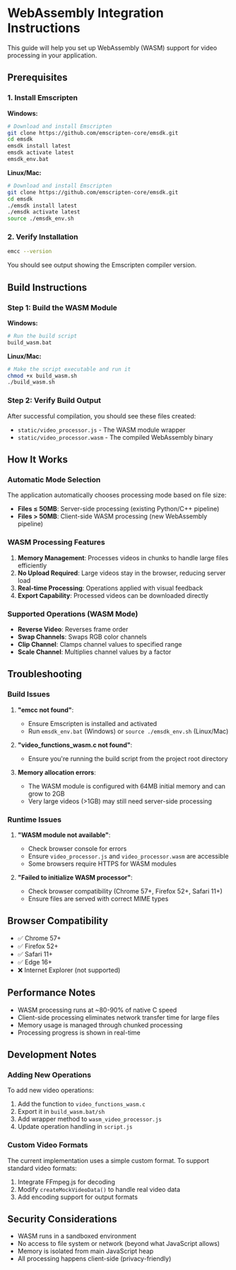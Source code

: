 # WebAssembly Integration Instructions

This guide will help you set up WebAssembly (WASM) support for video processing in your application.

## Prerequisites

### 1. Install Emscripten

**Windows:**
```bash
# Download and install Emscripten
git clone https://github.com/emscripten-core/emsdk.git
cd emsdk
emsdk install latest
emsdk activate latest
emsdk_env.bat
```

**Linux/Mac:**
```bash
# Download and install Emscripten
git clone https://github.com/emscripten-core/emsdk.git
cd emsdk
./emsdk install latest
./emsdk activate latest
source ./emsdk_env.sh
```

### 2. Verify Installation

```bash
emcc --version
```

You should see output showing the Emscripten compiler version.

## Build Instructions

### Step 1: Build the WASM Module

**Windows:**
```bash
# Run the build script
build_wasm.bat
```

**Linux/Mac:**
```bash
# Make the script executable and run it
chmod +x build_wasm.sh
./build_wasm.sh
```

### Step 2: Verify Build Output

After successful compilation, you should see these files created:
- `static/video_processor.js` - The WASM module wrapper
- `static/video_processor.wasm` - The compiled WebAssembly binary

## How It Works

### Automatic Mode Selection

The application automatically chooses processing mode based on file size:

- **Files ≤ 50MB**: Server-side processing (existing Python/C++ pipeline)
- **Files > 50MB**: Client-side WASM processing (new WebAssembly pipeline)

### WASM Processing Features

1. **Memory Management**: Processes videos in chunks to handle large files efficiently
2. **No Upload Required**: Large videos stay in the browser, reducing server load
3. **Real-time Processing**: Operations applied with visual feedback
4. **Export Capability**: Processed videos can be downloaded directly

### Supported Operations (WASM Mode)

- **Reverse Video**: Reverses frame order
- **Swap Channels**: Swaps RGB color channels
- **Clip Channel**: Clamps channel values to specified range
- **Scale Channel**: Multiplies channel values by a factor

## Troubleshooting

### Build Issues

1. **"emcc not found"**:
   - Ensure Emscripten is installed and activated
   - Run `emsdk_env.bat` (Windows) or `source ./emsdk_env.sh` (Linux/Mac)

2. **"video_functions_wasm.c not found"**:
   - Ensure you're running the build script from the project root directory

3. **Memory allocation errors**:
   - The WASM module is configured with 64MB initial memory and can grow to 2GB
   - Very large videos (>1GB) may still need server-side processing

### Runtime Issues

1. **"WASM module not available"**:
   - Check browser console for errors
   - Ensure `video_processor.js` and `video_processor.wasm` are accessible
   - Some browsers require HTTPS for WASM modules

2. **"Failed to initialize WASM processor"**:
   - Check browser compatibility (Chrome 57+, Firefox 52+, Safari 11+)
   - Ensure files are served with correct MIME types

## Browser Compatibility

- ✅ Chrome 57+
- ✅ Firefox 52+
- ✅ Safari 11+
- ✅ Edge 16+
- ❌ Internet Explorer (not supported)

## Performance Notes

- WASM processing runs at ~80-90% of native C speed
- Client-side processing eliminates network transfer time for large files
- Memory usage is managed through chunked processing
- Processing progress is shown in real-time

## Development Notes

### Adding New Operations

To add new video operations:

1. Add the function to `video_functions_wasm.c`
2. Export it in `build_wasm.bat/sh`
3. Add wrapper method to `wasm_video_processor.js`
4. Update operation handling in `script.js`

### Custom Video Formats

The current implementation uses a simple custom format. To support standard video formats:

1. Integrate FFmpeg.js for decoding
2. Modify `createMockVideoData()` to handle real video data
3. Add encoding support for output formats

## Security Considerations

- WASM runs in a sandboxed environment
- No access to file system or network (beyond what JavaScript allows)
- Memory is isolated from main JavaScript heap
- All processing happens client-side (privacy-friendly)